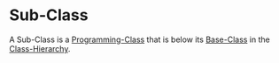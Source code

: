 # Sub-Class

A Sub-Class is a [Programming-Class](250000029.md) that is below its [Base-Class](404.md) in the [Class-Hierarchy](404.md).